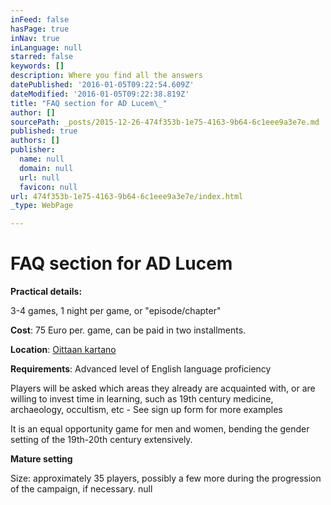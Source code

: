 ```yaml
---
inFeed: false
hasPage: true
inNav: true
inLanguage: null
starred: false
keywords: []
description: Where you find all the answers
datePublished: '2016-01-05T09:22:54.609Z'
dateModified: '2016-01-05T09:22:38.819Z'
title: "FAQ section for AD Lucem\_"
author: []
sourcePath: _posts/2015-12-26-474f353b-1e75-4163-9b64-6c1eee9a3e7e.md
published: true
authors: []
publisher:
  name: null
  domain: null
  url: null
  favicon: null
url: 474f353b-1e75-4163-9b64-6c1eee9a3e7e/index.html
_type: WebPage

---
```

# FAQ section for AD Lucem 

**Practical details:**

3-4 games, 1 night per game, or "episode/chapter"

**Cost**: 75 Euro per. game, can be paid in two installments. 

**Location**: [Oittaan kartano][0]

**Requirements**: Advanced level of English language proficiency

Players will be asked which areas they already are acquainted with, or are willing to invest time in learning, such as 19th century medicine, archaeology, occultism, etc - See sign up form for more examples 

It is an equal opportunity game for men and women, bending the gender setting of the 19th-20th century extensively.

**Mature setting**

Size: approximately 35 players, possibly a few more during the progression of the campaign, if necessary.
null

[0]: http://www.oittaankartano.fi/